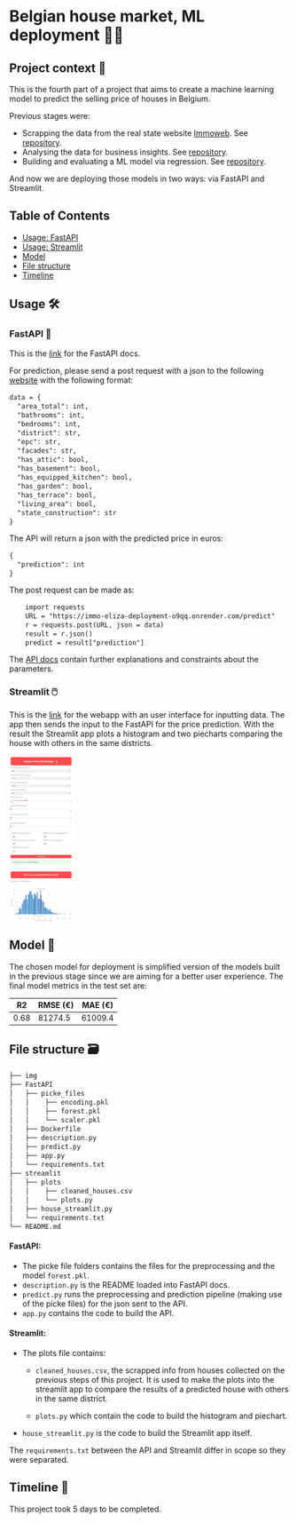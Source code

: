 # Belgian house market, ML deployment 👩‍💻

## Project context 📝

This is the fourth part of a project that aims to create a machine learning model to predict the selling price of houses in Belgium.

Previous stages were:

- Scrapping the data from the real state website [Immoweb](https://www.immoweb.be/). See [repository](https://github.com/niels-demeyer/immo-eliza-scraping-scrapegoat).
- Analysing the data for business insights. See [repository](https://github.com/Yanina-Andriienko/immo-eliza-scrapeGOATS-analysis).
- Building and evaluating a ML model via regression. See [repository](https://github.com/andreaharit/05-immoeliza-ml-Andrea).

And now we are deploying those models in two ways: via FastAPI and Streamlit.

## Table of Contents

- [Usage: FastAPI](#fastapi)
- [Usage: Streamlit](#streamlit)
- [Model](#model)
- [File structure](#structure)
- [Timeline](#timeline)

## Usage 🛠

<a id="fastapi"></a>
### FastAPI 🚀

This is the [link](https://immo-eliza-deployment-o9qq.onrender.com/docs) for the FastAPI docs.

For prediction, please send a post request with a json to the following [website](https://immo-eliza-deployment-o9qq.onrender.com/predict) with the following format:

    data = {
      "area_total": int,
      "bathrooms": int,
      "bedrooms": int,
      "district": str,
      "epc": str,
      "facades": str,
      "has_attic": bool,
      "has_basement": bool,
      "has_equipped_kitchen": bool,
      "has_garden": bool,
      "has_terrace": bool,
      "living_area": bool,
      "state_construction": str
    }

The API will return a json with the predicted price in euros:

    {
      "prediction": int
    }
    
The post request can be made as:

        import requests
        URL = "https://immo-eliza-deployment-o9qq.onrender.com/predict"
        r = requests.post(URL, json = data)
        result = r.json()
        predict = result["prediction"]
        
The [API docs](https://immo-eliza-deployment-o9qq.onrender.com/docs) contain further explanations and constraints about the parameters.

<a id="streamlit"></a> 

### Streamlit 🖱️
This is the [link](https://immo-eliza-deployment-1-rhgt.onrender.com/) for the webapp with an user interface for inputting data. The app then sends the input to the FastAPI for the price prediction.
With the result the Streamlit app plots a histogram and two piecharts comparing the house with others in the same districts.

<div style="max-height: 300px;">
    <img src="img\streamlit_example.jpg" alt="Streamlit app" style="width: auto; height: 300px;">
</div>

<a id="model"></a>
## Model 🤖

The chosen model for deployment is simplified version of the models built in the previous stage since we are aiming for a better user experience. 
The final model metrics in the test set are:

|   R2 |	RMSE (€) | MAE (€)|
| ----- | ------- | ---------- |
| 0.68 | 81274.5 | 61009.4 |

<a id="structure"></a>
## File structure 🗃️

    ├── img
    ├── FastAPI
    │   ├── picke_files
    │   │    ├── encoding.pkl
    │   │    ├── forest.pkl
    │   │    └── scaler.pkl
    │   ├── Dockerfile
    │   ├── description.py
    │   ├── predict.py
    │   ├── app.py
    │   └── requirements.txt
    ├── streamlit
    │   ├── plots
    │   │    ├── cleaned_houses.csv
    │   │    └── plots.py
    │   ├── house_streamlit.py
    │   └── requirements.txt
    └── README.md

#### FastAPI:

- The picke file folders contains the files for the preprocessing and the model `forest.pkl`.
- `description.py` is the README loaded into FastAPI docs.
- `predict.py` runs the preprocessing and prediction pipeline (making use of the picke files) for the json sent to the API.
- `app.py` contains the code to build the API. 


#### Streamlit:

- The plots file contains:

    - `cleaned_houses.csv`, the scrapped info from houses collected on the previous steps of this project. It is used to make the plots into the streamlit app to compare the results of a predicted house with others in the same district. 

    - `plots.py` which contain the code to build the histogram and piechart.
- `house_streamlit.py` is the code to build the Streamlit app itself.


The `requirements.txt` between the API and Streamlit differ in scope so they were separated.
️
<a id="timeline"></a>

## Timeline 📅

This project took 5 days to be completed.
